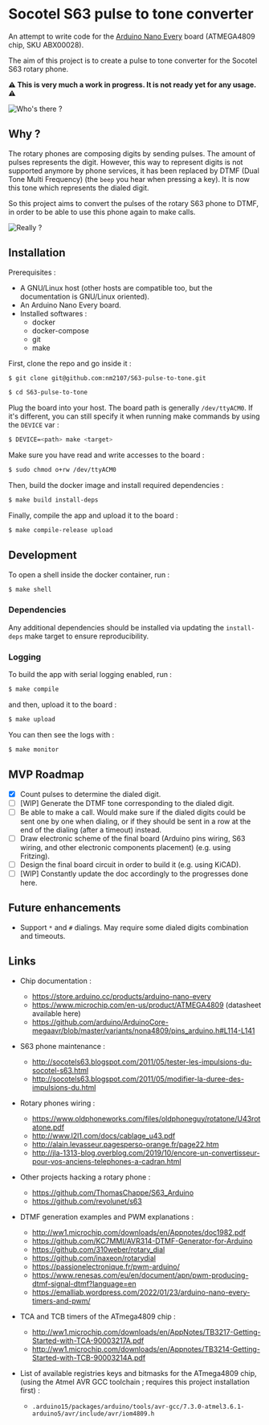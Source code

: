 # Socotel S63 pulse to tone converter

An attempt to write code for the
[Arduino Nano Every](https://docs.arduino.cc/hardware/nano-every) board
(ATMEGA4809 chip, SKU ABX00028).

The aim of this project is to create a pulse to tone converter for the Socotel
S63 rotary phone.

**:warning: This is very much a work in progress.
It is not ready yet for any usage. :warning:**

![Who's there ?](https://media4.giphy.com/media/XJzlSfuuX1qI8/giphy.gif)

## Why ?

The rotary phones are composing digits by sending pulses. The amount of pulses
represents the digit. However, this way to represent digits is not supported
anymore by phone services, it has been replaced by DTMF
(Dual Tone Multi Frequency) (the `beep` you hear when pressing a key). It is
now this tone which represents the dialed digit.

So this project aims to convert the pulses of the rotary S63 phone to DTMF, in
order to be able to use this phone again to make calls.

![Really ?](https://media2.giphy.com/media/khWKF3Hx7lDDa/giphy.gif)

## Installation

Prerequisites :

- A GNU/Linux host (other hosts are compatible too, but the documentation is
GNU/Linux oriented).
- An Arduino Nano Every board.
- Installed softwares :
    - docker
    - docker-compose
    - git
    - make

First, clone the repo and go inside it :

```bash
$ git clone git@github.com:nm2107/S63-pulse-to-tone.git

$ cd S63-pulse-to-tone
```

Plug the board into your host. The board path is generally `/dev/ttyACM0`.
If it's different, you can still specify it when running make commands by using
the `DEVICE` var :

```bash
$ DEVICE=<path> make <target>
```

Make sure you have read and write accesses to the board :

```bash
$ sudo chmod o+rw /dev/ttyACM0
```

Then, build the docker image and install required dependencies :

```bash
$ make build install-deps
```

Finally, compile the app and upload it to the board :

```bash
$ make compile-release upload
```

## Development

To open a shell inside the docker container, run :

```bash
$ make shell
```

### Dependencies

Any additional dependencies should be installed via updating the `install-deps`
make target to ensure reproducibility.

### Logging

To build the app with serial logging enabled, run :

```bash
$ make compile
```

and then, upload it to the board :

```bash
$ make upload
```

You can then see the logs with :

```bash
$ make monitor
```

## MVP Roadmap

- [x] Count pulses to determine the dialed digit.
- [ ] [WIP] Generate the DTMF tone corresponding to the dialed digit.
- [ ] Be able to make a call. Would make sure if the dialed digits could be sent
one by one when dialing, or if they should be sent in a row at the end of the
dialing (after a timeout) instead.
- [ ] Draw electronic scheme of the final board (Arduino pins wiring,
S63 wiring, and other electronic components placement) (e.g. using Fritzing).
- [ ] Design the final board circuit in order to build it (e.g. using KiCAD).
- [ ] [WIP] Constantly update the doc accordingly to the progresses done here.

## Future enhancements

- Support `*` and `#` dialings. May require some dialed digits combination and
timeouts.

## Links

- Chip documentation :
    - https://store.arduino.cc/products/arduino-nano-every
    - https://www.microchip.com/en-us/product/ATMEGA4809 (datasheet available here)
    - https://github.com/arduino/ArduinoCore-megaavr/blob/master/variants/nona4809/pins_arduino.h#L114-L141

- S63 phone maintenance :
    - http://socotels63.blogspot.com/2011/05/tester-les-impulsions-du-socotel-s63.html
    - http://socotels63.blogspot.com/2011/05/modifier-la-duree-des-impulsions-du.html

- Rotary phones wiring :
    - https://www.oldphoneworks.com/files/oldphoneguy/rotatone/U43rotatone.pdf
    - http://www.l2l1.com/docs/cablage_u43.pdf
    - http://alain.levasseur.pagesperso-orange.fr/page22.htm
    - http://jla-1313-blog.overblog.com/2019/10/encore-un-convertisseur-pour-vos-anciens-telephones-a-cadran.html

- Other projects hacking a rotary phone :
    - https://github.com/ThomasChappe/S63_Arduino
    - https://github.com/revolunet/s63

- DTMF generation examples and PWM explanations :
    - http://ww1.microchip.com/downloads/en/Appnotes/doc1982.pdf
    - https://github.com/KC7MMI/AVR314-DTMF-Generator-for-Arduino
    - https://github.com/310weber/rotary_dial
    - https://github.com/inaxeon/rotarydial
    - https://passionelectronique.fr/pwm-arduino/
    - https://www.renesas.com/eu/en/document/apn/pwm-producing-dtmf-signal-dtmf?language=en
    - https://emalliab.wordpress.com/2022/01/23/arduino-nano-every-timers-and-pwm/

- TCA and TCB timers of the ATmega4809 chip :
    - http://ww1.microchip.com/downloads/en/AppNotes/TB3217-Getting-Started-with-TCA-90003217A.pdf
    - http://ww1.microchip.com/downloads/en/Appnotes/TB3214-Getting-Started-with-TCB-90003214A.pdf

- List of available registries keys and bitmasks for the ATmega4809 chip,
(using the Atmel AVR GCC toolchain ; requires this project installation first) :
    - `.arduino15/packages/arduino/tools/avr-gcc/7.3.0-atmel3.6.1-arduino5/avr/include/avr/iom4809.h`

